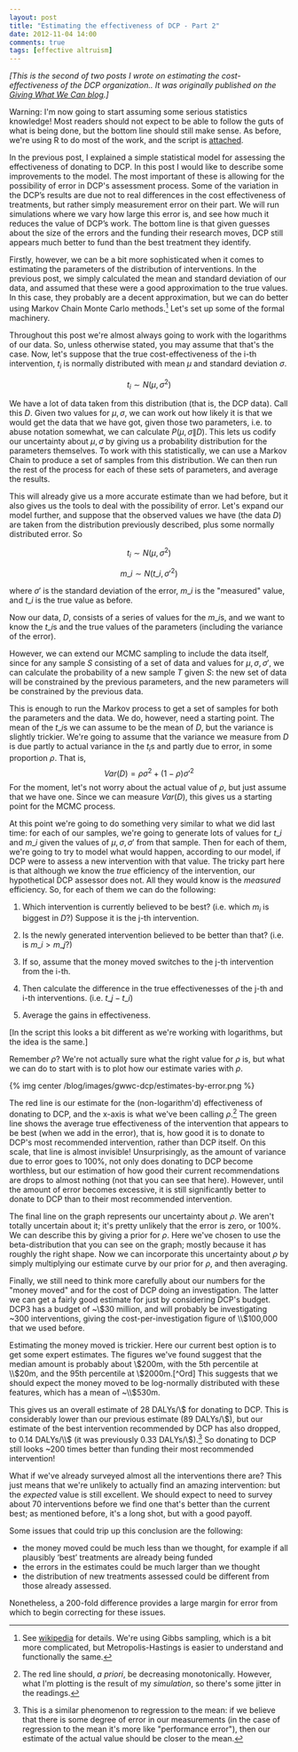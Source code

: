 ```yaml
---
layout: post
title: "Estimating the effectiveness of DCP - Part 2"
date: 2012-11-04 14:00
comments: true
tags: [effective altruism]
---
```


*[This is the second of two posts I wrote on estimating the cost-effectiveness of the DCP organization.. It was originally published on the [Giving What We Can blog](http://www.givingwhatwecan.org/blog/2012-11-01/estimating-the-effectiveness-of-dcp-2).]*

Warning: I'm now going to start assuming some serious statistics knowledge! Most readers should not expect to be able to follow the guts of what is being done, but the bottom line should still make sense. As before, we're using R to do most of the work, and the script is [attached](/downloads/code/dcp-effectiveness-2.R).

In the previous post, I explained a simple statistical model for assessing the effectiveness of donating to DCP. In this post I would like to describe some improvements to the model. The most important of these is allowing for the possibility of error in DCP's assessment process. Some of the variation in the DCP’s results are due not to real differences in the cost effectiveness of treatments, but rather simply measurement error on their part. We will run simulations where we vary how large this error is, and see how much it reduces the value of DCP’s work. The bottom line is that given guesses about the size of the errors and the funding their research moves, DCP still appears much better to fund than the best treatment they identify.

<!-- more -->

Firstly, however, we can be a bit more sophisticated when it comes to estimating the parameters of the distribution of interventions. In the previous post, we simply calculated the mean and standard deviation of our data, and assumed that these were a good approximation to the true values. In this case, they probably are a decent approximation, but we can do better using Markov Chain Monte Carlo methods.[^MonteCarlo] Let's set up some of the formal machinery.

[^MonteCarlo]: See [wikipedia](http://en.wikipedia.org/wiki/Markov_chain_Monte_Carlo) for details. We're using Gibbs sampling, which is a bit more complicated, but Metropolis-Hastings is easier to understand and functionally the same. 

Throughout this post we're almost always going to work with the logarithms of our data. So, unless otherwise stated, you may assume that that's the case. Now, let's suppose that the true cost-effectiveness of the i-th intervention, $t_i$ is normally distributed with mean $\mu$ and standard deviation $\sigma$. 

$$t_i \sim N(\mu, \sigma^2)$$ 

We have a lot of data taken from this distribution (that is, the DCP data). Call this $D$. Given two values for $\mu, \sigma$, we can work out how likely it is that we would get the data that we have got, given those two parameters, i.e. to abuse notation somewhat, we can calculate $P(\mu, \sigma \| D)$. This lets us codify our uncertainty about $\mu,\sigma$ by giving us a probability distribution for the parameters themselves. To work with this statistically, we can use a Markov Chain to produce a set of samples from this distribution. We can then run the rest of the process for each of these sets of parameters, and average the results.

This will already give us a more accurate estimate than we had before, but it also gives us the tools to deal with the possibility of error. Let's expand our model further, and suppose that the observed values we have (the data $D$) are taken from the distribution previously described, plus some normally distributed error. So 

$$t_i \sim N(\mu, \sigma^2)$$

$$m\_i \sim N(t\_i, \sigma'^2)$$

where $\sigma'$ is the standard deviation of the error, $m\_i$ is the "measured" value, and $t\_i$ is the true value as before.

Now our data, $D$, consists of a series of values for the $m\_i$s, and we want to know the $t\_i$s and the true values of the parameters (including the variance of the error).

However, we can extend our MCMC sampling to include the data itself, since for any sample $S$ consisting of a set of data and values for $\mu, \sigma, \sigma'$, we can calculate the probability of a new sample $T$ given $S$: the new set of data will be constrained by the previous parameters, and the new parameters will be constrained by the previous data. 

This is enough to run the Markov process to get a set of samples for both the parameters and the data. We do, however, need a starting point. The mean of the $t\_i$s we can assume to be the mean of $D$, but the variance is slightly trickier. We're going to assume that the variance we measure from $D$ is due partly to actual variance in the $t_i$s and partly due to error, in some proportion $\rho$. That is, $$Var(D) = \rho\sigma^2 + (1- \rho)\sigma'^2$$ For the moment, let's not worry about the actual value of $\rho$, but just assume that we have one. Since we can measure $Var(D)$, this gives us a starting point for the MCMC process. 

At this point we're going to do something very similar to what we did last time: for each of our samples, we're going to generate lots of values for $t\_i$ and $m\_i$ given the values of $\mu, \sigma, \sigma'$ from that sample. Then for each of them, we're going to try to model what would happen, according to our model, if DCP were to assess a new intervention with that value. The tricky part here is that although we know the *true* efficiency of the intervention, our hypothetical DCP assessor does not. All they would know is the *measured* efficiency. So, for each of them we can do the following:

1) Which intervention is currently believed to be best? (i.e. which $m_i$ is biggest in $D$?) Suppose it is the j-th intervention.

2) Is the newly generated intervention believed to be better than that? (i.e. is $m\_i > m\_j$?)

3) If so, assume that the money moved switches to the j-th intervention from the i-th.

4) Then calculate the difference in the true effectivenesses of the j-th and i-th interventions. (i.e. $t\_j - t\_i$)

5) Average the gains in effectiveness.

[In the script this looks a bit different as we're working with logarithms, but the idea is the same.]

Remember $\rho$? We're not actually sure what the right value for $\rho$ is, but what we can do to start with is to plot how our estimate varies with $\rho$. 

{% img center /blog/images/gwwc-dcp/estimates-by-error.png %} 

The red line is our estimate for the (non-logarithm'd) effectiveness of donating to DCP, and the x-axis is what we've been calling $\rho$.[^monotonic] The green line shows the average true effectiveness of the intervention that appears to be best (when we add in the error), that is, how good it is to donate to DCP's most recommended intervention, rather than DCP itself. On this scale, that line is almost invisible! Unsurprisingly, as the amount of variance due to error goes to 100%, not only does donating to DCP become worthless, but our estimation of how good their current recommendations are drops to almost nothing (not that you can see that here). However, until the amount of error becomes excessive, it is still significantly better to donate to DCP than to their most recommended intervention.

[^monotonic]: The red line should, *a priori*, be decreasing monotonically. However, what I'm plotting is the result of my *simulation*, so there's some jitter in the readings.

The final line on the graph represents our uncertainty about $\rho$. We aren't totally uncertain about it; it's pretty unlikely that the error is zero, or 100%. We can describe this by giving a prior for $\rho$. Here we've chosen to use the beta-distribution that you can see on the graph; mostly because it has roughly the right shape. Now we can incorporate this uncertainty about $\rho$ by simply multiplying our estimate curve by our prior for $\rho$, and then averaging.

Finally, we still need to think more carefully about our numbers for the "money moved" and for the cost of DCP doing an investigation. The latter we can get a fairly good estimate for just by considering DCP's budget. DCP3 has a budget of ~\\$30 million, and will probably be investigating ~300 interventions, giving the cost-per-investigation figure of \\$100,000 that we used before.

Estimating the money moved is trickier. Here our current best option is to get some expert estimates. The figures we've found suggest that the median amount is probably about \\$200m, with the 5th percentile at \\$20m, and the 95th percentile at \\$2000m.[^Ord] This suggests that we should expect the money moved to be log-normally distributed with these features, which has a mean of ~\\$530m.

[^Ord]: Toby Ord, personal communication.

This gives us an overall estimate of 28 DALYs/\\$ for donating to DCP. This is considerably lower than our previous estimate (89 DALYs/\\$), but our estimate of the best intervention recommended by DCP has also dropped, to 0.14 DALYs/\\$ (it was previously 0.33 DALYs/\\$).[^regression] So donating to DCP still looks ~200 times better than funding their most recommended intervention!

[^regression]: This is a similar phenomenon to regression to the mean: if we believe that there is some degree of error in our measurements (in the case of regression to the mean it's more like "performance error"), then our estimate of the actual value should be closer to the mean. 

What if we've already surveyed almost all the interventions there are? This just means that we're unlikely to actually find an amazing intervention: but the *expected* value is still excellent. We should expect to need to survey about 70 interventions before we find one that's better than the current best; as mentioned before, it's a long shot, but with a good payoff.

Some issues that could trip up this conclusion are the following:

* the money moved could be much less than we thought, for example if all plausibly ‘best’ treatments are already being funded
* the errors in the estimates could be much larger than we thought
* the distribution of new treatments assessed could be different from those already assessed.

Nonetheless, a 200-fold difference provides a large margin for error from which to begin correcting for these issues.

